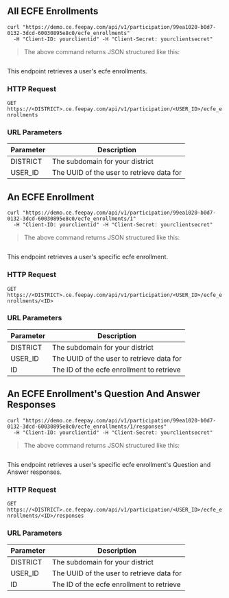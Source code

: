 ## All ECFE Enrollments


```shell
curl "https://demo.ce.feepay.com/api/v1/participation/99ea1020-b0d7-0132-3dcd-60030895e8c0/ecfe_enrollments"
  -H "Client-ID: yourclientid" -H "Client-Secret: yourclientsecret"
```

> The above command returns JSON structured like this:

```json

```

This endpoint retrieves a user's ecfe enrollments.

### HTTP Request

`GET https://<DISTRICT>.ce.feepay.com/api/v1/participation/<USER_ID>/ecfe_enrollments`

### URL Parameters

Parameter | Description
--------- | -----------
DISTRICT | The subdomain for your district
USER_ID | The UUID of the user to retrieve data for

## An ECFE Enrollment


```shell
curl "https://demo.ce.feepay.com/api/v1/participation/99ea1020-b0d7-0132-3dcd-60030895e8c0/ecfe_enrollments/1"
  -H "Client-ID: yourclientid" -H "Client-Secret: yourclientsecret"
```

> The above command returns JSON structured like this:

```json

```

This endpoint retrieves a user's specific ecfe enrollment.

### HTTP Request

`GET https://<DISTRICT>.ce.feepay.com/api/v1/participation/<USER_ID>/ecfe_enrollments/<ID>`

### URL Parameters

Parameter | Description
--------- | -----------
DISTRICT | The subdomain for your district
USER_ID | The UUID of the user to retrieve data for
ID | The ID of the ecfe enrollment to retrieve

## An ECFE Enrollment's Question And Answer Responses


```shell
curl "https://demo.ce.feepay.com/api/v1/participation/99ea1020-b0d7-0132-3dcd-60030895e8c0/ecfe_enrollments/1/responses"
  -H "Client-ID: yourclientid" -H "Client-Secret: yourclientsecret"
```

> The above command returns JSON structured like this:

```json

```

This endpoint retrieves a user's specific ecfe enrollment's Question and Answer responses.

### HTTP Request

`GET https://<DISTRICT>.ce.feepay.com/api/v1/participation/<USER_ID>/ecfe_enrollments/<ID>/responses`

### URL Parameters

Parameter | Description
--------- | -----------
DISTRICT | The subdomain for your district
USER_ID | The UUID of the user to retrieve data for
ID | The ID of the ecfe enrollment to retrieve